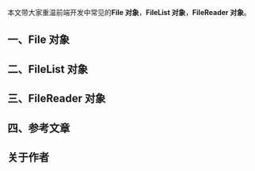 本文带大家重温前端开发中常见的**File 对象**，**FileList 对象**，**FileReader 对象**。

## 一、File 对象

## 二、FileList 对象

## 三、FileReader 对象

## 四、参考文章

## 关于作者

